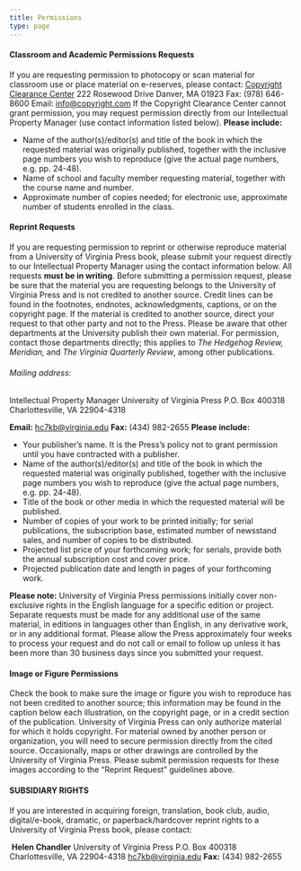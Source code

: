 ```yaml
---
title: Permissions
type: page
---
```

#### Classroom and Academic Permissions Requests

If you are requesting permission to photocopy or scan material for classroom use or place material on e-reserves, please contact: [Copyright Clearance Center](http://www.copyright.com/) 222 Rosewood Drive Danver, MA 01923 Fax: (978) 646-8600 Email: [info@copyright.com](mailto:info@copyright.com) If the Copyright Clearance Center cannot grant permission, you may request permission directly from our Intellectual Property Manager (use contact information listed below). **Please include:**

* Name of the author(s)/editor(s) and title of the book in which the requested material was originally published, together with the inclusive page numbers you wish to reproduce (give the actual page numbers, e.g. pp. 24-48).
* Name of school and faculty member requesting material, together with the course name and number.
* Approximate number of copies needed; for electronic use, approximate number of students enrolled in the class.

#### Reprint Requests

If you are requesting permission to reprint or otherwise reproduce material from a University of Virginia Press book, please submit your request directly to our Intellectual Property Manager using the contact information below. All requests **must be in writing**. Before submitting a permission request, please be sure that the material you are requesting belongs to the University of Virginia Press and is not credited to another source. Credit lines can be found in the footnotes, endnotes, acknowledgments, captions, or on the copyright page. If the material is credited to another source, direct your request to that other party and not to the Press. Please be aware that other departments at the University publish their own material. For permission, contact those departments directly; this applies to *The Hedgehog Review, Meridian,* and *The Virginia Quarterly Review*, among other publications.

###### Mailing address:

Intellectual Property Manager University of Virginia Press P.O. Box 400318 Charlottesville, VA 22904-4318 

**Email:** [hc7kb@virginia.edu](mailto:hc7kb@virginia.edu) **Fax:** (434) 982-2655 **Please include:**

* Your publisher’s name. It is the Press’s policy not to grant permission until you have contracted with a publisher.
* Name of the author(s)/editor(s) and title of the book in which the requested material was originally published, together with the inclusive page numbers you wish to reproduce (give the actual page numbers, e.g. pp. 24-48).
* Title of the book or other media in which the requested material will be published.
* Number of copies of your work to be printed initially; for serial publications, the subscription base, estimated number of newsstand sales, and number of copies to be distributed.
* Projected list price of your forthcoming work; for serials, provide both the annual subscription cost and cover price.
* Projected publication date and length in pages of your forthcoming work.

**Please note:** University of Virginia Press permissions initially cover non-exclusive rights in the English language for a specific edition or project. Separate requests must be made for any additional use of the same material, in editions in languages other than English, in any derivative work, or in any additional format. Please allow the Press approximately four weeks to process your request and do not call or email to follow up unless it has been more than 30 business days since you submitted your request.

#### Image or Figure Permissions

Check the book to make sure the image or figure you wish to reproduce has not been credited to another source; this information may be found in the caption below each illustration, on the copyright page, or in a credit section of the publication. University of Virginia Press can only authorize material for which it holds copyright. For material owned by another person or organization, you will need to secure permission directly from the cited source. Occasionally, maps or other drawings are controlled by the University of Virginia Press. Please submit permission requests for these images according to the “Reprint Request” guidelines above.

#### SUBSIDIARY RIGHTS

If you are interested in acquiring foreign, translation, book club, audio, digital/e-book, dramatic, or paperback/hardcover reprint rights to a University of Virginia Press book, please contact:

 **Helen Chandler** 
  University of Virginia Press 
  P.O. Box 400318 Charlottesville, VA 22904-4318 
 [hc7kb@virginia.edu](mailto:hc7kb@virginia.edu) 
 **Fax:** (434) 982-2655